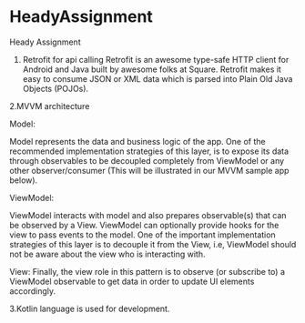 # HeadyAssignment
Heady Assignment


1. Retrofit for api calling
Retrofit is an awesome type-safe HTTP client for Android and Java built by awesome folks at Square. Retrofit makes it easy to consume JSON or XML data which is parsed into Plain Old Java Objects (POJOs).


2.MVVM architecture

Model:

Model represents the data and business logic of the app. One of the recommended implementation strategies of this layer, is to expose its data through observables to be decoupled completely from ViewModel or any other observer/consumer (This will be illustrated in our MVVM sample app below).

ViewModel:

ViewModel interacts with model and also prepares observable(s) that can be observed by a View. ViewModel can optionally provide hooks for the view to pass events to the model.
One of the important implementation strategies of this layer is to decouple it from the View, i.e, ViewModel should not be aware about the view who is interacting with.

View:
Finally, the view role in this pattern is to observe (or subscribe to) a ViewModel observable to get data in order to update UI elements accordingly.

3.Kotlin language is used for development. 





